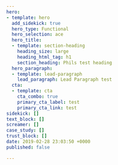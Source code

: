 ```yaml
---
hero:
- template: hero
  add_sidekick: true
  hero_type: Functional
  hero_selection: ace
  hero_title:
  - template: section-heading
    heading_size: large
    heading_html_tag: h1
    section_heading: Phils test heading
  hero_paragraph:
  - template: lead-paragraph
    lead_paragraph: Lead Paragraph test
  cta:
  - template: cta
    cta_combo: true
    primary_cta_label: test
    primary_cta_link: test
sidekick: []
text_block: []
screamer: []
case_study: []
trust_block: []
date: 2019-02-28 23:03:50 +0000
published: false

---
```

